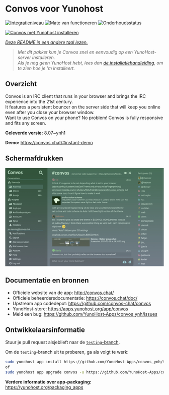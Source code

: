 <!--
NB: Deze README is automatisch gegenereerd door <https://github.com/YunoHost/apps/tree/master/tools/readme_generator>
Hij mag NIET handmatig aangepast worden.
-->

# Convos voor Yunohost

[![Integratieniveau](https://dash.yunohost.org/integration/convos.svg)](https://ci-apps.yunohost.org/ci/apps/convos/) ![Mate van functioneren](https://ci-apps.yunohost.org/ci/badges/convos.status.svg) ![Onderhoudsstatus](https://ci-apps.yunohost.org/ci/badges/convos.maintain.svg)

[![Convos met Yunohost installeren](https://install-app.yunohost.org/install-with-yunohost.svg)](https://install-app.yunohost.org/?app=convos)

*[Deze README in een andere taal lezen.](./ALL_README.md)*

> *Met dit pakket kun je Convos snel en eenvoudig op een YunoHost-server installeren.*  
> *Als je nog geen YunoHost hebt, lees dan [de installatiehandleiding](https://yunohost.org/install), om te zien hoe je 'm installeert.*

## Overzicht

Convos is an IRC client that runs in your browser and brings the IRC experience into the 21st century.  
It features a persistent bouncer on the server side that will keep you online even after you close your browser window.  
Want to use Convos on your phone? No problem! Convos is fully responsive and fits any screen.


**Geleverde versie:** 8.07~ynh1

**Demo:** <https://convos.chat/#instant-demo>

## Schermafdrukken

![Schermafdrukken van Convos](./doc/screenshots/2020-05-28-convos-chat.jpg)

## Documentatie en bronnen

- Officiele website van de app: <http://convos.chat/>
- Officiele beheerdersdocumentatie: <https://convos.chat/doc/>
- Upstream app codedepot: <https://github.com/convos-chat/convos>
- YunoHost-store: <https://apps.yunohost.org/app/convos>
- Meld een bug: <https://github.com/YunoHost-Apps/convos_ynh/issues>

## Ontwikkelaarsinformatie

Stuur je pull request alsjeblieft naar de [`testing`-branch](https://github.com/YunoHost-Apps/convos_ynh/tree/testing).

Om de `testing`-branch uit te proberen, ga als volgt te werk:

```bash
sudo yunohost app install https://github.com/YunoHost-Apps/convos_ynh/tree/testing --debug
of
sudo yunohost app upgrade convos -u https://github.com/YunoHost-Apps/convos_ynh/tree/testing --debug
```

**Verdere informatie over app-packaging:** <https://yunohost.org/packaging_apps>
